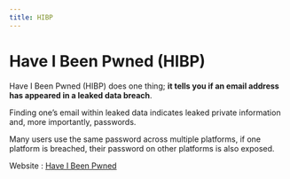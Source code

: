 ```yaml
---
title: HIBP
---
```

# Have I Been Pwned (HIBP)

Have I Been Pwned (HIBP) does one thing; **it tells you if an email address has appeared in a leaked data breach**.

Finding one’s email within leaked data indicates leaked private information and, more importantly, passwords.

Many users use the same password across multiple platforms, if one platform is breached, their password on other platforms is also exposed.

Website : [Have I Been Pwned](https://haveibeenpwned.com/)
